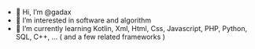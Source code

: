 - 👋 Hi, I’m @gadax
- 👀 I’m interested in software and algorithm
- 🌱 I’m currently learning Kotlin, Xml, Html, Css, Javascript, PHP, Python, SQL, C++, ...
  ( and a few related frameworks )
